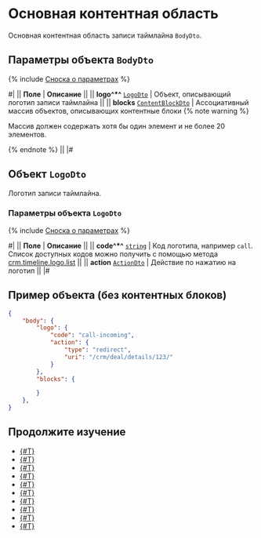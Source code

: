 # Основная контентная область

Основная контентная область записи таймлайна `BodyDto`.

## Параметры объекта `BodyDto`

{% include [Сноска о параметрах](../../../../../../_includes/required.md) %}

#|
|| **Поле** | **Описание** ||
|| **logo^*^**
[`LogoDto`](#obuekt) | Объект, описывающий логотип записи таймлайна ||
|| **blocks**
[`ContentBlockDto`](./content-block.md) | Ассоциативный массив объектов, описывающих контентные блоки 
{% note warning %}

Массив должен содержать хотя бы один элемент и не более 20 элементов.

{% endnote %}
||
|#

## Объект `LogoDto`

Логотип записи таймлайна.

### Параметры объекта `LogoDto`

{% include [Сноска о параметрах](../../../../../../_includes/required.md) %}

#|
|| **Поле** | **Описание** ||
|| **code^*^**
[`string`](../../../../data-types.md) | Код логотипа, например `call`. Список доступных кодов можно получить с помощью метода [crm.timeline.logo.list](../../../logmessage/logo/crm-timeline-logo-list.md) ||
|| **action**
[`ActionDto`](./action.md) | Действие по нажатию на логотип ||
|#

## Пример объекта (без контентных блоков)

```json
{
    "body": {
        "logo": {
            "code": "call-incoming",
            "action": {
                "type": "redirect",
                "uri": "/crm/deal/details/123/"
            }
        },
        "blocks": {

        }
    },
}
```

## Продолжите изучение

- [{#T}](./layout.md)
- [{#T}](./header.md)
- [{#T}](./icon.md)
- [{#T}](./content-block.md)
- [{#T}](./footer.md)
- [{#T}](./menu-item.md)
- [{#T}](./action.md)
- [{#T}](./field-types.md)
- [{#T}](./rest-app-layout-dto.md)
- [{#T}](./examples.md)